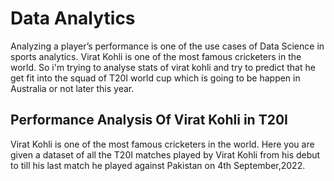 # Data Analytics
Analyzing a player’s performance is one of the use cases of Data Science in sports analytics. Virat Kohli is one of the most famous cricketers in the world. So i'm trying to analyse stats of virat kohli and try to predict that he get fit into the squad of T20I world cup which is going to be happen in Australia or not later this year.
## Performance Analysis Of Virat Kohli in T20I
Virat Kohli is one of the most famous cricketers in the world. Here you are given a dataset of all the T20I matches played by Virat Kohli from his debut to till his last match he played against Pakistan on 4th September,2022.
